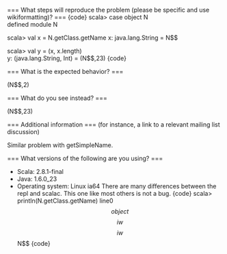 === What steps will reproduce the problem (please be specific and use wikiformatting)? ===
{code}
scala> case object N             
defined module N

scala> val x = N.getClass.getName
x: java.lang.String = N$$

scala> val y = (x, x.length)     
y: (java.lang.String, Int) = (N$$,23)
{code} 



=== What is the expected behavior? ===

(N$$,2)

=== What do you see instead? ===

(N$$,23)

=== Additional information ===
(for instance, a link to a relevant mailing list discussion)

Similar problem with getSimpleName.

=== What versions of the following are you using? ===
  - Scala: 2.8.1-final
  - Java: 1.6.0_23
  - Operating system: Linux ia64
There are many differences between the repl and scalac.
This one like most others is not a bug.
{code}
scala> println(N.getClass.getName)
line0$$object$$$$iw$$$$iw$$N$$
{code}
